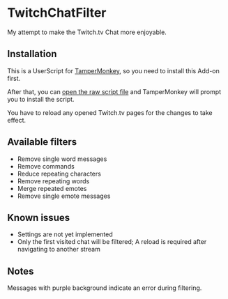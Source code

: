 # TwitchChatFilter
My attempt to make the Twitch.tv Chat more enjoyable.

## Installation

This is a UserScript for [TamperMonkey](https://www.tampermonkey.net/), so you need to install this Add-on first.

After that, you can [open the raw script file](https://github.com/SapuSeven/TwitchChatFilter/raw/main/TwitchChatFilter.user.js) and TamperMonkey will prompt you to install the script.

You have to reload any opened Twitch.tv pages for the changes to take effect.

## Available filters

- Remove single word messages
- Remove commands
- Reduce repeating characters
- Remove repeating words
- Merge repeated emotes
- Remove single emote messages

## Known issues

- Settings are not yet implemented
- Only the first visited chat will be filtered; A reload is required after navigating to another stream 

## Notes

Messages with purple background indicate an error during filtering.
